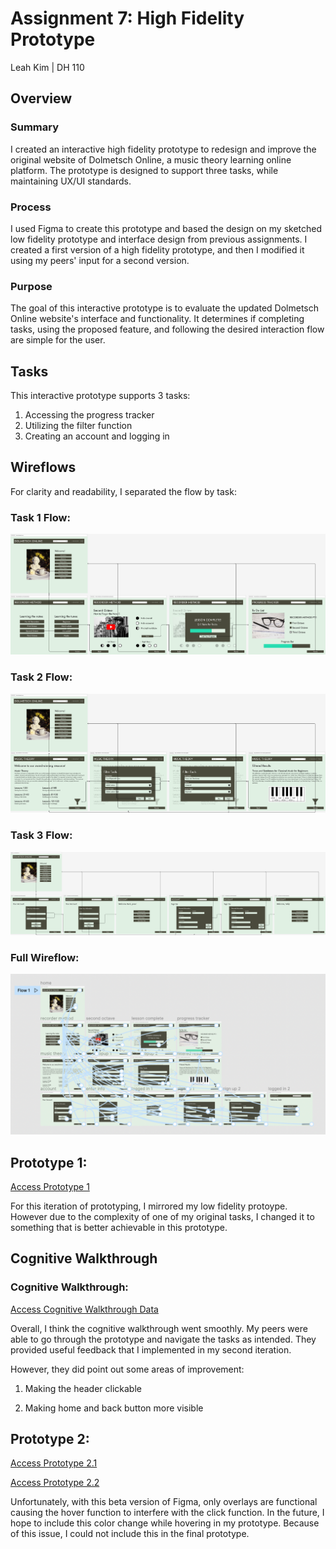# Assignment 7: High Fidelity Prototype
Leah Kim | DH 110

## Overview
### Summary
I created an interactive high fidelity prototype to redesign and improve the original website of Dolmetsch Online, a music theory learning online platform. The prototype is designed to support three tasks, while maintaining UX/UI standards.

### Process
I used Figma to create this prototype and based the design on my sketched low fidelity prototype and interface design from previous assignments. I created a first version of a high fidelity prototype, and then I modified it using my peers' input for a second version.

### Purpose
The goal of this interactive prototype is to evaluate the updated Dolmetsch Online website's interface and functionality. It determines if completing tasks, using the proposed feature, and following the desired interaction flow are simple for the user.


## Tasks
This interactive prototype supports 3 tasks:
1. Accessing the progress tracker
2. Utilizing the filter function
3. Creating an account and logging in


## Wireflows
For clarity and readability, I separated the flow by task:

### Task 1 Flow:
![Task 1 Flow](./task1.png)


### Task 2 Flow:
![Task 2 Flow](./task2.png)


### Task 3 Flow:
![Task 3 Flow](./task3.png)


### Full Wireflow:
![Access Full Wireflow](./full.png)


## Prototype 1:
[Access Prototype 1](https://www.figma.com/proto/h9HHhIkJXN9FrmBs2t9uUU/DH-110-Prototype?node-id=2%3A29&scaling=scale-down&page-id=0%3A1&starting-point-node-id=2%3A29)

For this iteration of prototyping, I mirrored my low fidelity protoype. However due to the complexity of one of my original tasks, I changed it to something that is better achievable in this prototype.


## Cognitive Walkthrough

### Cognitive Walkthrough:
[Access Cognitive Walkthrough Data]([https://docs.google.com/spreadsheets/d/15HXr6no3cgMHEjqRma5v7XQxy8vVqJVEQpGMI2l1gDA/edit?usp=sharing](https://docs.google.com/document/d/1MYY22PRkMfMwxE9CeUTI_OL67qySY0pS8TggQ4nPl-4/edit?usp=sharing))

Overall, I think the cognitive walkthrough went smoothly. My peers were able to go through the prototype and navigate the tasks as intended. They provided useful feedback that I implemented in my second iteration.

However, they did point out some areas of improvement:

1. Making the header clickable

2. Making home and back button more visible

## Prototype 2:

[Access Prototype 2.1](https://www.figma.com/proto/EhlCD9NtDgIPyqfIz43jyx/DH-110-Prototype-2?node-id=2%3A29&scaling=contain&page-id=0%3A1&starting-point-node-id=2%3A29)

[Access Prototype 2.2](https://www.figma.com/proto/MTyOL78JBIzk77bvgnCnfu/DH-110-Prototype-2.2?scaling=contain&page-id=0%3A1&starting-point-node-id=2%3A29&node-id=2%3A29)

Unfortunately, with this beta version of Figma, only overlays are functional causing the hover function to interfere with the click function. In the future, I hope to include this color change while hovering in my prototype. Because of this issue, I could not include this in the final prototype.
